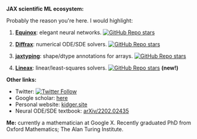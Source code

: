 **JAX scientific ML ecosystem:**

Probably the reason you're here. I would highlight:

1. [**Equinox**](https://github.com/patrick-kidger/equinox): elegant neural networks. [![GitHub Repo stars](https://img.shields.io/github/stars/patrick-kidger/equinox?style=social)](https://github.com/patrick-kidger/equinox)
    
2. [**Diffrax**](https://github.com/patrick-kidger/diffrax): numerical ODE/SDE solvers. [![GitHub Repo stars](https://img.shields.io/github/stars/patrick-kidger/diffrax?style=social)](https://github.com/patrick-kidger/diffrax)

3. [**jaxtyping**](https://github.com/google/jaxtyping): shape/dtype annotations for arrays. [![GitHub Repo stars](https://img.shields.io/github/stars/google/jaxtyping?style=social)](https://github.com/google/jaxtyping)

4. [**Lineax**](https://github.com/google/lineax): linear/least-squares solvers. [![GitHub Repo stars](https://img.shields.io/github/stars/google/lineax?style=social)](https://github.com/google/lineax) **(new!)**

**Other links:**

- Twitter: [![Twitter Follow](https://img.shields.io/twitter/follow/PatrickKidger?style=social)](https://twitter.com/PatrickKidger)
- Google scholar: [here](https://scholar.google.co.uk/citations?user=5cCLsNQAAAAJ)
- Personal website: [kidger.site](https://kidger.site)
- Neural ODE/SDE textbook: [arXiv/2202.02435](https://arxiv.org/abs/2202.02435)

**Me:** currently a mathematician at Google X. Recently graduated PhD from Oxford Mathematics; The Alan Turing Institute.
